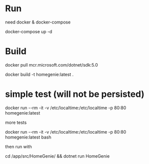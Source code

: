 # Run

need docker & docker-compose

docker-compose up -d

# Build

docker pull mcr.microsoft.com/dotnet/sdk:5.0

docker build -t homegenie:latest .


# simple test (will not be persisted)

docker run --rm -it -v /etc/localtime:/etc/localtime -p 80:80 homegenie:latest


more tests

docker run --rm -it -v /etc/localtime:/etc/localtime -p 80:80 homegenie:latest bash

then run with

cd /app/src/HomeGenie/ && dotnet run HomeGenie
